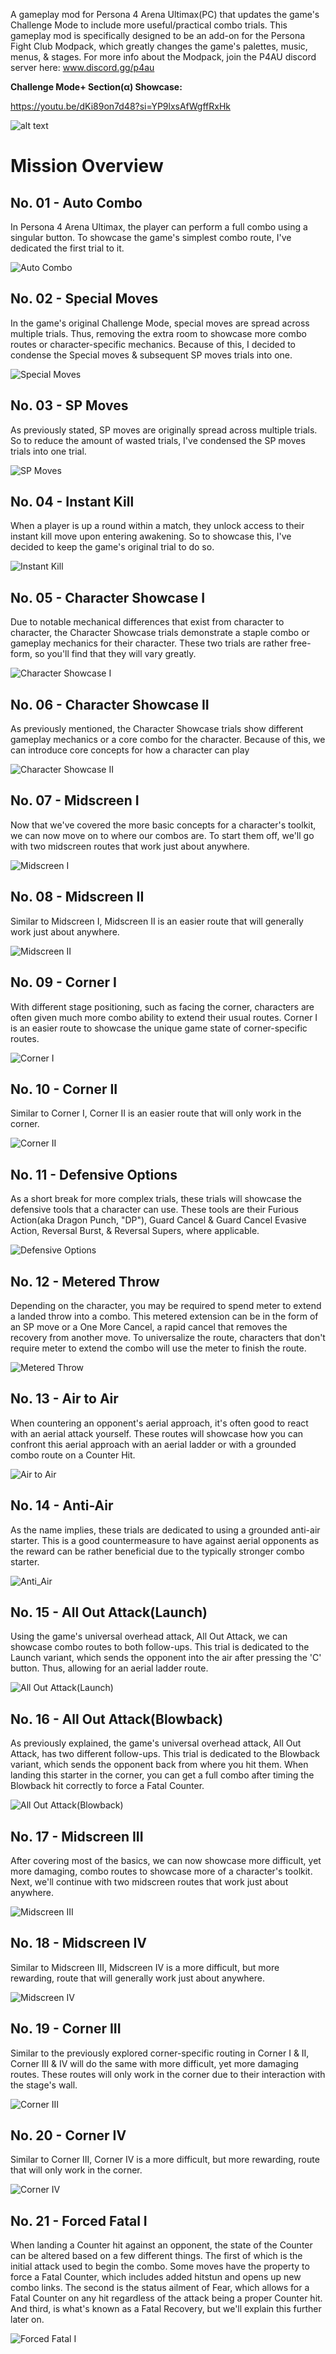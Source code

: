 A gameplay mod for Persona 4 Arena Ultimax(PC) that updates the game's Challenge Mode to include more useful/practical combo trials.
This gameplay mod is specifically designed to be an add-on for the Persona Fight Club Modpack, which greatly changes the game's palettes, music, menus, & stages. For more info about the Modpack, join the P4AU discord server here: www.discord.gg/p4au


**Challenge Mode+ Section(α) Showcase:**

https://youtu.be/dKi89on7d48?si=YP9lxsAfWgffRxHk

![alt text](image-1.png)

# Mission Overview


## No. 01 - Auto Combo
In Persona 4 Arena Ultimax, the player can perform a full combo using a singular button. To showcase the game's simplest combo route, I've dedicated the first trial to it.

![Auto Combo](https://media.giphy.com/media/v1.Y2lkPTc5MGI3NjExaHFva2VqN2owZWVjM3U1dWdrem00cjdvYzBnNTJ6azJnNWl5Y3M3dSZlcD12MV9pbnRlcm5hbF9naWZfYnlfaWQmY3Q9Zw/LVVwXzFZKXnybHLfRU/giphy.gif)

## No. 02 - Special Moves
In the game's original Challenge Mode, special moves are spread across multiple trials. Thus, removing the extra room to showcase more combo routes or character-specific mechanics. Because of this, I decided to condense the Special moves & subsequent SP moves trials into one.

![Special Moves]()

## No. 03 - SP Moves
As previously stated, SP moves are originally spread across multiple trials. So to reduce the amount of wasted trials, I've condensed the SP moves trials into one trial.

![SP Moves]()

## No. 04 - Instant Kill
When a player is up a round within a match, they unlock access to their instant kill move upon entering awakening. So to showcase this, I've decided to keep the game's original trial to do so.

![Instant Kill]()

## No. 05 - Character Showcase I
Due to notable mechanical differences that exist from character to character, the Character Showcase trials demonstrate a staple combo or gameplay mechanics for their character. These two trials are rather free-form, so you'll find that they will vary greatly.

![Character Showcase I]()

## No. 06 - Character Showcase II
As previously mentioned, the Character Showcase trials show different gameplay mechanics or a core combo for the character. Because of this, we can introduce core concepts for how a character can play

![Character Showcase II]()

## No. 07 - Midscreen I
Now that we've covered the more basic concepts for a character's toolkit, we can now move on to where our combos are. To start them off, we'll go with two midscreen routes that work just about anywhere.

![Midscreen I]()

## No. 08 - Midscreen II
Similar to Midscreen I, Midscreen II is an easier route that will generally work just about anywhere.

![Midscreen II]()

## No. 09 - Corner I
With different stage positioning, such as facing the corner, characters are often given much more combo ability to extend their usual routes. Corner I is an easier route to showcase the unique game state of corner-specific routes.

![Corner I]()

## No. 10 - Corner II
Similar to Corner I, Corner II is an easier route that will only work in the corner.

![Corner II]()

## No. 11 - Defensive Options
As a short break for more complex trials, these trials will showcase the defensive tools that a character can use. These tools are their Furious Action(aka Dragon Punch, "DP"), Guard Cancel & Guard Cancel Evasive Action, Reversal Burst, & Reversal Supers, where applicable.

![Defensive Options]()

## No. 12 - Metered Throw
Depending on the character, you may be required to spend meter to extend a landed throw into a combo. This metered extension can be in the form of an SP move or a One More Cancel, a rapid cancel that removes the recovery from another move. To universalize the route, characters that don't require meter to extend the combo will use the meter to finish the route.

![Metered Throw]()

## No. 13 - Air to Air
When countering an opponent's aerial approach, it's often good to react with an aerial attack yourself. These routes will showcase how you can confront this aerial approach with an aerial ladder or with a grounded combo route on a Counter Hit.

![Air to Air]()

## No. 14 - Anti-Air
As the name implies, these trials are dedicated to using a grounded anti-air starter. This is a good countermeasure to have against aerial opponents as the reward can be rather beneficial due to the typically stronger combo starter. 

![Anti_Air]()

## No. 15 - All Out Attack(Launch)
Using the game's universal overhead attack, All Out Attack, we can showcase combo routes to both follow-ups. This trial is dedicated to the Launch variant, which sends the opponent into the air after pressing the 'C' button. Thus, allowing for an aerial ladder route.

![All Out Attack(Launch)]()

## No. 16 - All Out Attack(Blowback)
As previously explained, the game's universal overhead attack, All Out Attack, has two different follow-ups. This trial is dedicated to the Blowback variant, which sends the opponent back from where you hit them. When landing this starter in the corner, you can get a full combo after timing the Blowback hit correctly to force a Fatal Counter.

![All Out Attack(Blowback)]()

## No. 17 - Midscreen III
After covering most of the basics, we can now showcase more difficult, yet more damaging, combo routes to showcase more of a character's toolkit. Next, we'll continue with two midscreen routes that work just about anywhere.

![Midscreen III]()

## No. 18 - Midscreen IV
Similar to Midscreen III, Midscreen IV is a more difficult, but more rewarding, route that will generally work just about anywhere.

![Midscreen IV]()

## No. 19 - Corner III
Similar to the previously explored corner-specific routing in Corner I & II, Corner III & IV will do the same with more difficult, yet more damaging routes. These routes will only work in the corner due to their interaction with the stage's wall.

![Corner III]()

## No. 20 - Corner IV
Similar to Corner III, Corner IV is a more difficult, but more rewarding, route that will only work in the corner.

![Corner IV]()

## No. 21 - Forced Fatal I
When landing a Counter hit against an opponent, the state of the Counter can be altered based on a few different things. The first of which is the initial attack used to begin the combo. Some moves have the property to force a Fatal Counter, which includes added hitstun and opens up new combo links. The second is the status ailment of Fear, which allows for a Fatal Counter on any hit regardless of the attack being a proper Counter hit. And third, is what's known as a Fatal Recovery, but we'll explain this further later on.

![Forced Fatal I]()
